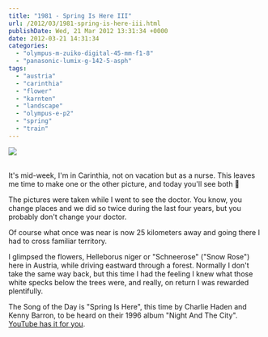 ```yaml
---
title: "1981 - Spring Is Here III"
url: /2012/03/1981-spring-is-here-iii.html
publishDate: Wed, 21 Mar 2012 13:31:34 +0000
date: 2012-03-21 14:31:34
categories: 
  - "olympus-m-zuiko-digital-45-mm-f1-8"
  - "panasonic-lumix-g-142-5-asph"
tags: 
  - "austria"
  - "carinthia"
  - "flower"
  - "karnten"
  - "landscape"
  - "olympus-e-p2"
  - "spring"
  - "train"
---
```

<div class="container">
<div class="center"><a target="_blank" href="https://d25zfm9zpd7gm5.cloudfront.net/1200x1200/2012/20120320_122857_ps.jpg"><img src="https://d25zfm9zpd7gm5.cloudfront.net/0600x0600/2012/20120320_122857_ps.jpg" /></a></div>
</div>
<br />

It's mid-week, I'm in Carinthia, not on vacation but as a nurse. This leaves me time to make one or the other picture, and today you'll see both 🙂

<a target="_blank" href="https://d25zfm9zpd7gm5.cloudfront.net/1200x1200/2012/20120320_115214_ps.jpg"><img style="margin: 0pt 0px 0pt 10px; float: right;" src="https://d25zfm9zpd7gm5.cloudfront.net/0150x0150/2012/20120320_115214_ps.jpg" alt="" border="0" /></a> The pictures were taken while I went to see the doctor. You know, you change places and we did so twice during the last four years, but you probably don't change your doctor. 

Of course what once was near is now 25 kilometers away and going there I had to cross familiar territory.

 I glimpsed the flowers, Helleborus niger or "Schneerose" ("Snow Rose") here in Austria, while driving eastward through a forest. Normally I don't take the same way back, but this time I had the feeling I knew what those white specks below the trees were, and really, on return I was rewarded plentifully.

The Song of the Day is "Spring Is Here", this time by Charlie Haden and Kenny Barron, to be heard on their 1996 album "Night And The City". <a href="http://www.youtube.com/watch?v=7pgSlTHBif8" target="_blank">YouTube has it for you</a>.
